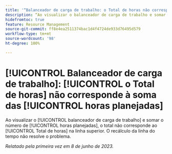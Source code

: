 ```yaml
---
title: '“Balanceador de carga de trabalho: o Total de horas não corresponde à soma das Horas planejadas”'
description: “Ao visualizar o balanceador de carga de trabalho e somar o número de horas planejadas, o total não corresponde ao Total de horas na linha superior. O recálculo da linha do tempo não resolve o problema.”
hidefromtoc: true
feature: Resource Management
source-git-commit: ff8e4ea2511374bac1d4f4724de933d76495d579
workflow-type: tm+mt
source-wordcount: '98'
ht-degree: 100%

---
```



# [!UICONTROL Balanceador de carga de trabalho]: [!UICONTROL o Total de horas] não corresponde à soma das [!UICONTROL horas planejadas]

Ao visualizar o [!UICONTROL balanceador de carga de trabalho] e somar o número de [!UICONTROL horas planejadas], o total não corresponde ao [!UICONTROL Total de horas] na linha superior. O recálculo da linha do tempo não resolve o problema.

_Relatado pela primeira vez em 8 de junho de 2023._

